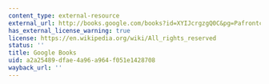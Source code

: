 ```yaml
---
content_type: external-resource
external_url: http://books.google.com/books?id=XYIJcrgzgQ0C&pg=Pafrontcover
has_external_license_warning: true
license: https://en.wikipedia.org/wiki/All_rights_reserved
status: ''
title: Google Books
uid: a2a25489-dfae-4a96-a964-f051e1428708
wayback_url: ''
---
```

